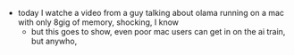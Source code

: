 - today I watche a video from a guy talking about olama running on a mac with only 8gig of memory, shocking, I know
	- but this goes to show, even poor mac users can get in on the ai train, but anywho,